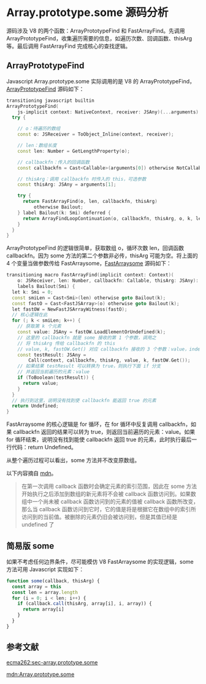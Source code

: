 # Array.prototype.some 源码分析

源码涉及 V8 的两个函数：ArrayPrototypeFind 和 FastArrayFind。先调用 ArrayPrototypeFind，收集遍历需要的信息，如遍历次数、回调函数、thisArg 等。最后调用 FastArrayFind 完成核心的查找逻辑。

## ArrayPrototypeFind

Javascript Array.prototype.some 实际调用的是 V8 的 ArrayPrototypeFind，[ArrayPrototypeFind](https://chromium.googlesource.com/v8/v8.git/+/refs/heads/9.0-lkgr/src/builtins/array-some.tq#120) 源码如下：

```c++
transitioning javascript builtin
ArrayPrototypeFind(
    js-implicit context: NativeContext, receiver: JSAny)(...arguments): JSAny {
  try {

    // o：待遍历的数组
    const o: JSReceiver = ToObject_Inline(context, receiver);

    // len：数组长度
    const len: Number = GetLengthProperty(o);

    // callbackfn：传入的回调函数
    const callbackfn = Cast<Callable>(arguments[0]) otherwise NotCallableError;

    // thisArg：调用 callbackfn 时传入的 this，可选参数
    const thisArg: JSAny = arguments[1];

    try {
      return FastArrayFind(o, len, callbackfn, thisArg)
          otherwise Bailout;
    } label Bailout(k: Smi) deferred {
      return ArrayFindLoopContinuation(o, callbackfn, thisArg, o, k, len);
    }
  }
}
```

ArrayPrototypeFind 的逻辑很简单，获取数组 o，循环次数 len，回调函数 callbackfn。因为 some 方法的第二个参数非必传，thisArg 可能为空。将上面的 4 个变量当做参数传给 FastArraysome，[FastArraysome](https://chromium.googlesource.com/v8/v8.git/+/refs/heads/9.0-lkgr/src/builtins/array-some.tq#93) 源码如下：

```c++
transitioning macro FastArrayFind(implicit context: Context)(
    o: JSReceiver, len: Number, callbackfn: Callable, thisArg: JSAny): JSAny
    labels Bailout(Smi) {
  let k: Smi = 0;
  const smiLen = Cast<Smi>(len) otherwise goto Bailout(k);
  const fastO = Cast<FastJSArray>(o) otherwise goto Bailout(k);
  let fastOW = NewFastJSArrayWitness(fastO);
  // 核心逻辑在此
  for (; k < smiLen; k++) {
    // 获取第 k 个元素
    const value: JSAny = fastOW.LoadElementOrUndefined(k);
    // 这里的 callbackfn 就是 some 接收的第 1 个参数，调用之
    // 将 thisArg 传给 callbackfn 的 this
    // value, k, fastOW.Get() 对应 callbackfn 接收的 3 个参数：value，index，array
    const testResult: JSAny =
        Call(context, callbackfn, thisArg, value, k, fastOW.Get());
    // 如果结果 testResult 可以转换为 true，则执行下面 if 分支
    // 并返回当前遍历的元素：value
    if (ToBoolean(testResult)) {
      return value;
    }
  }
  // 执行到这里，说明没有找到使 callbackfn 能返回 true 的元素
  return Undefined;
}
```

FastArraysome 的核心逻辑是 for 循环，在 for 循环中反复调用 callbackfn，如果 callbackfn 返回的结果可以转为 true，则返回当前遍历的元素：value。如果 for 循环结束，说明没有找到能使 callbackfn 返回 true 的元素，此时执行最后一行代码：return Undefined。

从整个遍历过程可以看出，some 方法并不改变原数组。

以下内容摘自 [mdn](https://developer.mozilla.org/zh-CN/docs/Web/JavaScript/Reference/Global_Objects/Array/some)。

> 在第一次调用 callback 函数时会确定元素的索引范围，因此在 some 方法开始执行之后添加到数组的新元素将不会被 callback 函数访问到。如果数组中一个尚未被 callback 函数访问到的元素的值被 callback 函数所改变，那么当 callback 函数访问到它时，它的值是将是根据它在数组中的索引所访问到的当前值。被删除的元素仍旧会被访问到，但是其值已经是 undefined 了


## 简易版 some

如果不考虑任何边界条件，尽可能模仿 V8 FastArraysome 的实现逻辑，some 方法可用 Javascript 实现如下：

```Javascript
function some(callback, thisArg) {
  const array = this
  const len = array.length
  for (i = 0; i < len; i++) {
    if (callback.call(thisArg, array[i], i, array)) {
      return array[i]
    }
  }
}
```

## 参考文献

[ecma262:sec-array.prototype.some](https://tc39.es/ecma262/#sec-array.prototype.some)

[mdn:Array.prototype.some](https://developer.mozilla.org/zh-CN/docs/Web/JavaScript/Reference/Global_Objects/Array/find)


















